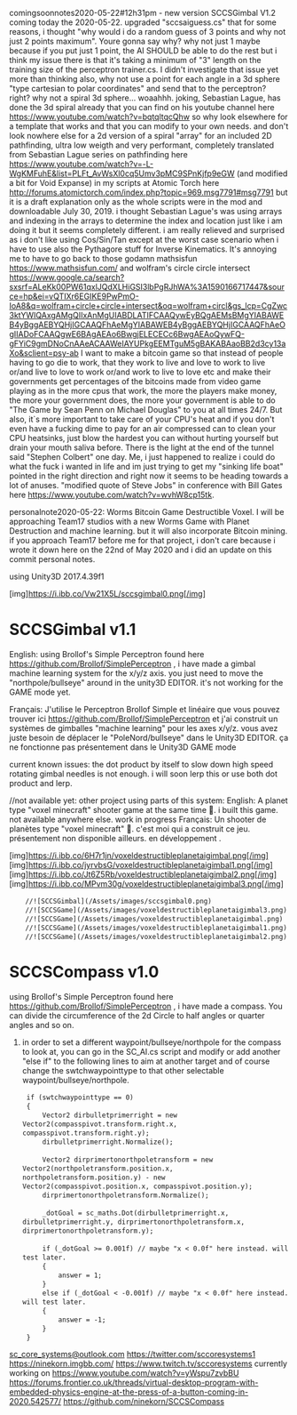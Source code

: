 comingsoonnotes2020-05-22#12h31pm - new version SCCSGimbal V1.2 coming today the 2020-05-22. upgraded "sccsaiguess.cs" that for some reasons, i thought "why would i do a random guess of 3 points and why not just 2 points maximum". Youre gonna say why? why not just 1 maybe because if you put just 1 point, the AI SHOULD be able to do the rest but i think my issue there is that it's taking a minimum of "3" length on the 
training size of the perceptron trainer.cs. I didn't investigate that issue yet more than thinking also, why not use a point for each angle in a 3d sphere "type cartesian to polar coordinates" and send that to the perceptron? right? why not a spiral 3d sphere... woaahhh. joking, Sebastian Lague, has done the 3d spiral already that you can find on his youtube channel here https://www.youtube.com/watch?v=bqtqltqcQhw so why look elsewhere for a template that works and that you can modify to your own needs. and don't look nowhere else for a 2d version of a spiral "array" for an included 2D pathfinding, ultra low weigth and very performant, completely translated from Sebastian Lague series on pathfinding here https://www.youtube.com/watch?v=-L-WgKMFuhE&list=PLFt_AvWsXl0cq5Umv3pMC9SPnKjfp9eGW (and modified a bit for Void Expanse) in my scripts at Atomic Torch here http://forums.atomictorch.com/index.php?topic=969.msg7791#msg7791 but it is a draft explanation only as the whole scripts were in the mod and downloadable July 30, 2019. i thought Sebastian Lague's was using arrays and indexing in the arrays to determine the index and location just like i am doing it but it seems completely different. i am really relieved and surprised as i don't like using Cos/Sin/Tan except at the worst case scenario when i have to use also the Pythagore stuff for Inverse Kinematics. It's annoying me to have to go back to those godamn mathsisfun https://www.mathsisfun.com/ and wolfram's circle circle
intersect https://www.google.ca/search?sxsrf=ALeKk00PW61qxlJQdXLHiGSI3lbPgRJhWA%3A1590166717447&source=hp&ei=vQTIXr6EGIKE9PwPmO-IoA8&q=wolfram+circle+circle+intersect&oq=wolfram+circl&gs_lcp=CgZwc3ktYWIQAxgAMgQIIxAnMgUIABDLATIFCAAQywEyBQgAEMsBMgYIABAWEB4yBggAEBYQHjIGCAAQFhAeMgYIABAWEB4yBggAEBYQHjIGCAAQFhAeOgIIADoFCAAQgwE6BAgAEAo6BwgjELECECc6BwgAEAoQywFQ-gFYiC9gmDNoCnAAeACAAWeIAYUPkgEEMTguM5gBAKABAaoBB2d3cy13aXo&sclient=psy-ab
I want to make a bitcoin game so that instead of people having to go die to work, that they work to live and love to work to live or/and live to love to work or/and work to live to love etc and make their governments get percentages of the bitcoins made from video game playing as in the more cpus that work, the more the players make money, the more your
government does, the more your government is able to do "The Game by Sean Penn on Michael Douglas" to you at all times 24/7. But also, it`s more important to take care of your CPU's heat and if you don't even have a fucking dime to pay for an air compressed can to clean your CPU heatsinks, just blow the hardest you can without hurting yourself but drain your mouth saliva before. There is the light at the end of the tunnel said "Stephen Colbert" one day. Me, i just happened to realize i could do what the fuck i wanted in life and im just trying to get my "sinking life boat" pointed in the right direction and right now it seems to be heading towards a lot of anuses. "modified quote of Steve Jobs" in conference with Bill Gates here https://www.youtube.com/watch?v=wvhW8cp15tk.



personalnote2020-05-22: Worms Bitcoin Game Destructible Voxel. I will be approaching Team17 studios with a new Worms Game with Planet Destruction and machine learning. but it will also incorporate Bitcoin mining. if you approach Team17 before me for that project, i don't care because i wrote it down here on the 22nd of May 2020 and i did an update on this commit personal notes.

using Unity3D 2017.4.39f1

[img]https://i.ibb.co/Vw21X5L/sccsgimbal0.png[/img]

# SCCSGimbal v1.1
English: using Brollof's Simple Perceptron found here https://github.com/Brollof/SimplePerceptron , i have made a gimbal machine learning system for the x/y/z axis. you just need to move the "northpole/bullseye" around in the unity3D EDITOR. it's not working for the GAME mode yet.

Français: J'utilise le Perceptron Brollof Simple et linéaire que vous pouvez trouver ici https://github.com/Brollof/SimplePerceptron  et j'ai construit un systèmes de gimballes "machine learning" pour les axes x/y/z. vous avez juste besoin de déplacer le "PoleNord/bullseye" dans le Unity3D EDITOR. ça ne fonctionne pas présentement dans le Unity3D GAME mode

current known issues: the dot product by itself to slow down high speed rotating gimbal needles is not enough. i will soon lerp this or use both dot product and lerp. 

//not available yet: other project using parts of this system:
English: A planet type "voxel minecraft" shooter game at the same time 🙂. i built this game. not available anywhere else. work in progress
Français: Un shooter de planètes type "voxel minecraft" 🙂. c'est moi qui a construit ce jeu. présentement non disponible ailleurs. en développement . 

[img]https://i.ibb.co/6H7r1jn/voxeldestructibleplanetaigimbal.png[/img]
[img]https://i.ibb.co/jyrvbsG/voxeldestructibleplanetaigimbal1.png[/img]
[img]https://i.ibb.co/Jt6Z5Rb/voxeldestructibleplanetaigimbal2.png[/img]
[img]https://i.ibb.co/MPvm30g/voxeldestructibleplanetaigimbal3.png[/img]

        //![SCCSGimbal](/Assets/images/sccsgimbal0.png)
        //![SCCSGame](/Assets/images/voxeldestructibleplanetaigimbal3.png)
        //![SCCSGame](/Assets/images/voxeldestructibleplanetaigimbal.png)
        //![SCCSGame](/Assets/images/voxeldestructibleplanetaigimbal1.png)
        //![SCCSGame](/Assets/images/voxeldestructibleplanetaigimbal2.png)

# SCCSCompass v1.0
using Brollof's Simple Perceptron found here https://github.com/Brollof/SimplePerceptron , i have made a compass. You can divide the circumference of the 2d Circle to half angles or quarter angles and so on.

1. in order to set a different waypoint/bullseye/northpole for the compass to look at, you can go in the SC_AI.cs script and 
modify or add another "else if" to the following lines to aim at another target and of course change the swtchwaypointtype to that other selectable waypoint/bullseye/northpole.

        if (swtchwaypointtype == 0)
        {
            Vector2 dirbulletprimerright = new Vector2(compasspivot.transform.right.x, compasspivot.transform.right.y);
            dirbulletprimerright.Normalize();
            
            Vector2 dirprimertonorthpoletransform = new Vector2(northpoletransform.position.x, northpoletransform.position.y) - new Vector2(compasspivot.position.x, compasspivot.position.y);
            dirprimertonorthpoletransform.Normalize();

            _dotGoal = sc_maths.Dot(dirbulletprimerright.x, dirbulletprimerright.y, dirprimertonorthpoletransform.x, dirprimertonorthpoletransform.y);

            if (_dotGoal >= 0.001f) // maybe "x < 0.0f" here instead. will test later.
            {
                answer = 1;
            }
            else if (_dotGoal < -0.001f) // maybe "x < 0.0f" here instead. will test later.
            {
                answer = -1;
            }
        }
        
        
        
        
        
        
        


sc_core_systems@outlook.com
https://twitter.com/sccoresystems1
https://ninekorn.imgbb.com/
https://www.twitch.tv/sccoresystems
currently working on
https://www.youtube.com/watch?v=yWspu7zvbBU
https://forums.frontier.co.uk/threads/virtual-desktop-program-with-embedded-physics-engine-at-the-press-of-a-button-coming-in-2020.542577/
https://github.com/ninekorn/SCCSCompass




